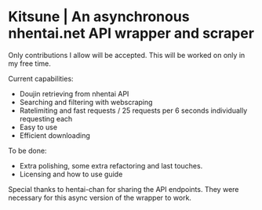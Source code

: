 # Kitsune | An asynchronous nhentai.net API wrapper and scraper
Only contributions I allow will be accepted. This will be worked on only in my free time. 

Current capabilities: 

- Doujin retrieving from nhentai API
- Searching and filtering with webscraping
- Ratelimiting and fast requests / 25 requests per 6 seconds individually requesting each
- Easy to use
- Efficient downloading

To be done: 

- Extra polishing, some extra refactoring and last touches.
- Licensing and how to use guide

Special thanks to hentai-chan for sharing the API endpoints. They were necessary for this async version of the wrapper to work.
